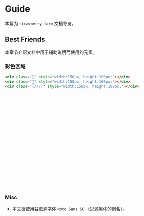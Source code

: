 # Guide

本篇为 `strawberry-farm` 文档导览。

## Best Friends

本章节介绍文档中用于辅助说明而使用的元素。

### 彩色区域

```html
<div class="🩷" style="width:150px; height:100px;"></div>
<div class="🦄" style="width:150px; height:100px;"></div>
<div class="(///)" style="width:150px; height:100px;"></div>
```

<div class="🩷" style="width:150px; height:100px;"></div>
<div class="🦄" style="width:150px; height:100px;"></div>
<div class="(///)" style="width:150px; height:100px;"></div>

### Misc

- 本文档使用谷歌源字体 `Noto Sans SC` （思源黑体的别名）。
